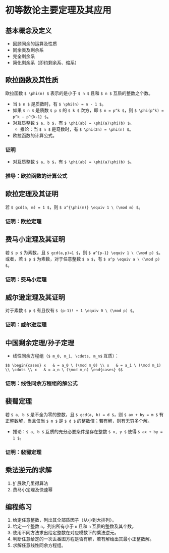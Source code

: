 # 初等数论主要定理及其应用

		
## 基本概念及定义

- 回顾同余的运算及性质
- 同余类及剩余系
- 完全剩余系
- 简化剩余系（即约剩余系、缩系）

		
## 欧拉函数及其性质

欧拉函数 `$ \phi(n) $` 表示的是小于 `$ n $` 且和 `$ n $` 互质的整数之个数。

- 当 `$ n $` 是质数时，有 `$ \phi(n) = n - 1 $`。
- 如果 `$ n $` 是质数 `$ p $` 的 `$ k $` 次方，即 `$ n = p^k $`，则 `$ \phi(p^k) = p^k - p^{k-1} $`。
- 对互质整数 `$ a, b $`，有 `$ \phi(ab) = \phi(a)\phi(b) $`。
   - 推论：当 `$ n $` 是奇数时，有 `$ \phi(2n) = \phi(n) $`。
- 欧拉函数的计算公式。

	
### 证明

- 对互质整数 `$ a, b $`，有 `$ \phi(ab) = \phi(a)\phi(b) $`。

	
### 推导：欧拉函数的计算公式

		
## 欧拉定理及其证明

若 `$ gcd(a, m) = 1 $`，则 `$ a^{\phi(m)} \equiv 1 \ (\mod m) $`。

	
### 证明：欧拉定理

		
## 费马小定理及其证明

若 `$ p $` 为素数，且 `$ gcd(a,p)=1 $`，则 `$ a^{p-1} \equiv 1 \ (\mod p) $`。  
或者，若 `$ p $` 为素数，对于任意整数 `$ a $`，有 `$ a^p \equiv a \ (\mod p) $`。

	
### 证明：费马小定理

		
## 威尔逊定理及其证明

对于素数 `$ p $` 有且仅有 `$ (p-1)! + 1 \equiv 0 \ (\mod p) $`。

	
### 证明：威尔逊定理

		
## 中国剩余定理/孙子定理

- 线性同余方程组（`$ m_0, m_1, \cdots, m_n$` 互质）：

`$$
\begin{cases}
    x   & = a_0 \ (\mod m_0) \\
    x   & = a_1 \ (\mod m_1) \\
    \cdots \\
    x   & = a_n \ (\mod m_n)
\end{cases}
$$`

	
### 证明：线性同余方程组的解公式

		
## 裴蜀定理

若 `$ a, b $` 是不全为零的整数，且 `$ gcd(a, b) = d $`，则 `$ ax + by = m $` 有正整数解，当且仅当 `$ m $` 是 `$ d $` 的整数倍；若有解，则有无穷多个解。

- 推论：`$ a, b $` 互质的充分必要条件是存在整数 `$ x, y $` 使得 `$ ax + by = 1 $`。

	
### 证明：裴蜀定理

		
## 乘法逆元的求解

1. 扩展欧几里得算法
1. 费马小定理及快速幂

		
## 编程练习

1. 给定任意整数，列出其全部质因子（从小到大排列）。
1. 给定一个整数 `n`，列出所有小于 `n` 且和 `n` 互质的整数及其个数。
1. 使用不同方法求出给定整数在对应模数下的乘法逆元。
1. 判断任意给定的一次丢番图方程是否有解，若有解给出其最小正整数解。
1. 求解任意线性同余方程组。

